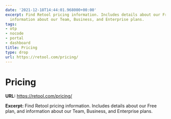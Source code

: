 ```yaml
---
date: '2021-12-18T14:44:01.968000+00:00'
excerpt: Find Retool pricing information. Includes details about our Free plan, and
  information about our Team, Business, and Enterprise plans.
tags:
- otp
- nocode
- portal
- dashboard
title: Pricing
type: drop
url: https://retool.com/pricing/
---
```


# Pricing

**URL:** https://retool.com/pricing/

**Excerpt:** Find Retool pricing information. Includes details about our Free plan, and information about our Team, Business, and Enterprise plans.
